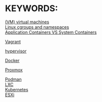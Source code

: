 #   KEYWORDS:

[(VM) virtual machines](/exercises/virtual-machines.md#sub-section)<br>
[Linux cgroups and namespaces](/exercises/linux-cgroups-andnamespaces.md)<br>
[Application Containers VS System Containers](/exercises/containers.md)<br>

[Vagrant]()<br>

[hypervisor]()<br>

[Docker]()<br>

[Proxmox]()<br>

[Podman]()<br>
[LXC]()<br>
[Kubernetes]()<br>
[ESXi]()<br></b>